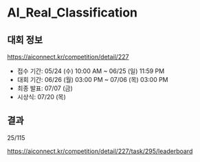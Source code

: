 # AI_Real_Classification
## 대회 정보
https://aiconnect.kr/competition/detail/227
- 접수 기간: 05/24 (수) 10:00 AM ~ 06/25 (일) 11:59 PM
- 대회 기간: 06/26 (월) 03:00 PM ~ 07/06 (목) 03:00 PM
- 최종 발표: 07/07 (금)
- 시상식: 07/20 (목)
  
## 결과 
25/115 

https://aiconnect.kr/competition/detail/227/task/295/leaderboard
